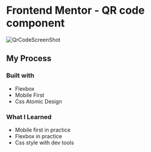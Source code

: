 # Frontend Mentor - QR code component

![QrCodeScreenShot](https://user-images.githubusercontent.com/88214247/153598514-0595ea92-a71a-436a-a2ca-b6a09aa8bf48.jpeg)

## My Process

### Built with

- Flexbox
- Mobile First
- Css Atomic Design

### What I Learned

- Mobile first in practice
- Flexbox in practice
- Css style with dev tools
